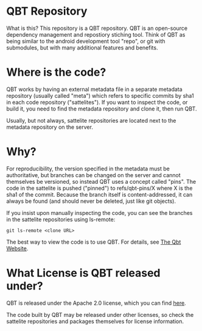 # QBT Repository

What is this?  This repository is a QBT repository.  QBT is an open-source dependency management and
repostiory stiching tool.  Think of QBT as being similar to the android development tool "repo", or
git with submodules, but with many additional features and benefits.

# Where is the code?

QBT works by having an external metadata file in a separate metadata repository (usually called
"meta") which refers to specific commits by sha1 in each code repository ("sattelites").  If you
want to inspect the code, or build it, you need to find the metadata repository and clone it, then
run QBT.

Usually, but not always, sattelite repositories are located next to the metadata repository on the
server.

# Why?

For reproducibility, the version specified in the metadata must be authoritative, but branches can
be changed on the server and cannot themselves be versioned, so instead QBT uses a concept called
"pins".  The code in the sattelite is pushed ("pinned") to refs/qbt-pins/X where X is the sha1 of
the commit.  Because the branch itself is content-addressed, it can always be found (and should
never be deleted, just like git objects).

If you insist upon manually inspecting the code, you can see the branches in the sattelite
repositories using ls-remote:

    git ls-remote <clone URL>

The best way to view the code is to use QBT.  For details, see [The Qbt Website](https://qbtbuildtool.com).

# What License is QBT released under?

QBT is released under the Apache 2.0 license, which you can find [here](LICENSE).

The code built by QBT may be released under other licenses, so check the sattelite repositories and
packages themselves for license information.


